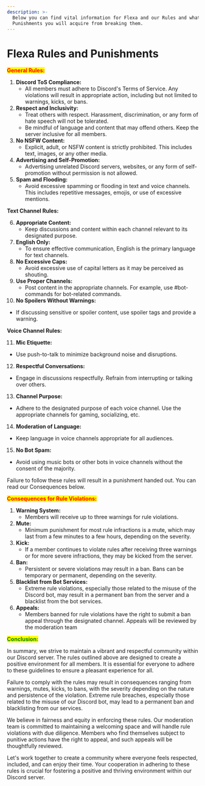 ```yaml
---
description: >-
  Below you can find vital information for Flexa and our Rules and what
  Punishments you will acquire from breaking them.
---
```


# Flexa Rules and Punishments

<mark style="color:red;">**General Rules:**</mark>

1. **Discord ToS Compliance:**
   * All members must adhere to Discord's Terms of Service. Any violations will result in appropriate action, including but not limited to warnings, kicks, or bans.
2. **Respect and Inclusivity:**
   * Treat others with respect. Harassment, discrimination, or any form of hate speech will not be tolerated.
   * Be mindful of language and content that may offend others. Keep the server inclusive for all members.
3. **No NSFW Content:**
   * Explicit, adult, or NSFW content is strictly prohibited. This includes text, images, or any other media.
4. **Advertising and Self-Promotion:**
   * Advertising unrelated Discord servers, websites, or any form of self-promotion without permission is not allowed.
5. **Spam and Flooding:**
   * Avoid excessive spamming or flooding in text and voice channels. This includes repetitive messages, emojis, or use of excessive mentions.

**Text Channel Rules:**

6. **Appropriate Content:**
   * Keep discussions and content within each channel relevant to its designated purpose.
7. **English Only:**
   * To ensure effective communication, English is the primary language for text channels.
8. **No Excessive Caps:**
   * Avoid excessive use of capital letters as it may be perceived as shouting.
9. **Use Proper Channels:**
   * Post content in the appropriate channels. For example, use #bot-commands for bot-related commands.
10. **No Spoilers Without Warnings:**

* If discussing sensitive or spoiler content, use spoiler tags and provide a warning.

**Voice Channel Rules:**

11. **Mic Etiquette:**

* Use push-to-talk to minimize background noise and disruptions.

12. **Respectful Conversations:**

* Engage in discussions respectfully. Refrain from interrupting or talking over others.

13. **Channel Purpose:**

* Adhere to the designated purpose of each voice channel. Use the appropriate channels for gaming, socializing, etc.

14. **Moderation of Language:**

* Keep language in voice channels appropriate for all audiences.

15. **No Bot Spam:**

* Avoid using music bots or other bots in voice channels without the consent of the majority.

Failure to follow these rules will result in a punishment handed out. You can read our Consequences below.

<mark style="color:red;">**Consequences for Rule Violations:**</mark>

1. **Warning System:**
   * Members will receive up to three warnings for rule violations.
2. **Mute:**
   * Minimum punishment for most rule infractions is a mute, which may last from a few minutes to a few hours, depending on the severity.
3. **Kick:**
   * If a member continues to violate rules after receiving three warnings or for more severe infractions, they may be kicked from the server.
4. **Ban:**
   * Persistent or severe violations may result in a ban. Bans can be temporary or permanent, depending on the severity.
5. **Blacklist from Bot Services:**
   * Extreme rule violations, especially those related to the misuse of the Discord bot, may result in a permanent ban from the server and a blacklist from the bot services.
6. **Appeals:**
   * Members banned for rule violations have the right to submit a ban appeal through the designated channel. Appeals will be reviewed by the moderation team

<mark style="color:green;">**Conclusion:**</mark>

In summary, we strive to maintain a vibrant and respectful community within our Discord server. The rules outlined above are designed to create a positive environment for all members. It is essential for everyone to adhere to these guidelines to ensure a pleasant experience for all.

Failure to comply with the rules may result in consequences ranging from warnings, mutes, kicks, to bans, with the severity depending on the nature and persistence of the violation. Extreme rule breaches, especially those related to the misuse of our Discord bot, may lead to a permanent ban and blacklisting from our services.

We believe in fairness and equity in enforcing these rules. Our moderation team is committed to maintaining a welcoming space and will handle rule violations with due diligence. Members who find themselves subject to punitive actions have the right to appeal, and such appeals will be thoughtfully reviewed.

Let's work together to create a community where everyone feels respected, included, and can enjoy their time. Your cooperation in adhering to these rules is crucial for fostering a positive and thriving environment within our Discord server.
